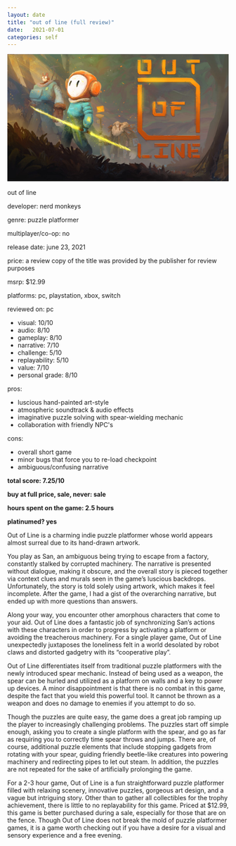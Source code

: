 ```yaml
---
layout: date
title: "out of line (full review)"
date:   2021-07-01
categories: self
---
```


![mos](/assets/img/ool.jpg)

out of line

developer: nerd monkeys

genre: puzzle platformer

multiplayer/co-op: no

release date: june 23, 2021

price: a review copy of the title was provided by the publisher for review purposes

msrp: $12.99

platforms: pc, playstation, xbox, switch

reviewed on: pc

- visual: 10/10
- audio: 8/10
- gameplay: 8/10
- narrative: 7/10
- challenge: 5/10
- replayability: 5/10
- value: 7/10
- personal grade: 8/10

pros:
- luscious hand-painted art-style 
- atmospheric soundtrack & audio effects
- imaginative puzzle solving with spear-wielding mechanic
- collaboration with friendly NPC's

cons:
- overall short game
- minor bugs that force you to re-load checkpoint
- ambiguous/confusing narrative


**total score: 7.25/10**

**buy at full price, sale, never: sale**

**hours spent on the game: 2.5 hours**

**platinumed? yes**


Out of Line is a charming indie puzzle platformer whose world appears almost surreal due to its hand-drawn artwork.

You play as San, an ambiguous being trying to escape from a factory, constantly stalked by corrupted machinery. The narrative is presented without dialogue, making it obscure, and the overall story is pieced together via context clues and murals seen in the game’s luscious backdrops. Unfortunately, the story is told solely using artwork, which makes it feel incomplete. After the game, I had a gist of the overarching narrative, but ended up with more questions than answers.

Along your way, you encounter other amorphous characters that come to your aid. Out of Line does a fantastic job of synchronizing San’s actions with these characters in order to progress by activating a platform or avoiding the treacherous machinery. For a single player game, Out of Line unexpectedly juxtaposes the loneliness felt in a world desolated by robot claws and distorted gadgetry with its “cooperative play”.

Out of Line differentiates itself from traditional puzzle platformers with the newly introduced spear mechanic. Instead of being used as a weapon, the spear can be hurled and utilized as a platform on walls and a key to power up devices. A minor disappointment is that there is no combat in this game, despite the fact that you wield this powerful tool. It cannot be thrown as a weapon and does no damage to enemies if you attempt to do so.

Though the puzzles are quite easy, the game does a great job ramping up the player to increasingly challenging problems. The puzzles start off simple enough, asking you to create a single platform with the spear, and go as far as requiring you to correctly time spear throws and jumps. There are, of course, additional puzzle elements that include stopping gadgets from rotating with your spear, guiding friendly beetle-like creatures into powering machinery and redirecting pipes to let out steam. In addition, the puzzles are not repeated for the sake of artificially prolonging the game. 

For a 2-3 hour game, Out of Line is a fun straightforward puzzle platformer filled with relaxing scenery, innovative puzzles, gorgeous art design, and a vague but intriguing story. Other than to gather all collectibles for the trophy achievement, there is little to no replayability for this game. Priced at $12.99, this game is better purchased during a sale, especially for those that are on the fence. Though Out of Line does not break the mold of puzzle platformer games, it is a game worth checking out if you have a desire for a visual and sensory experience and a free evening.